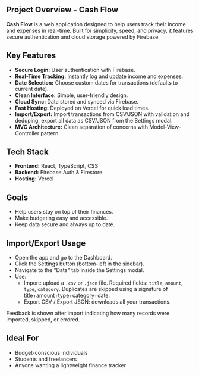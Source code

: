 ## Project Overview - Cash Flow

**Cash Flow** is a web application designed to help users track their income and expenses in real-time. Built for simplicity, speed, and privacy, it features secure authentication and cloud storage powered by Firebase.

## Key Features

- **Secure Login:** User authentication with Firebase.
- **Real-Time Tracking:** Instantly log and update income and expenses.
- **Date Selection:** Choose custom dates for transactions (defaults to current date).
- **Clean Interface:** Simple, user-friendly design.
- **Cloud Sync:** Data stored and synced via Firebase.
- **Fast Hosting:** Deployed on Vercel for quick load times.
- **Import/Export:** Import transactions from CSV/JSON with validation and deduping, export all data as CSV/JSON from the Settings modal.
- **MVC Architecture:** Clean separation of concerns with Model-View-Controller pattern.

## Tech Stack

- **Frontend:** React, TypeScript, CSS
- **Backend:** Firebase Auth & Firestore
- **Hosting:** Vercel

## Goals

- Help users stay on top of their finances.
- Make budgeting easy and accessible.
- Keep data secure and always up to date.

## Import/Export Usage

- Open the app and go to the Dashboard.
- Click the Settings button (bottom-left in the sidebar).
- Navigate to the "Data" tab inside the Settings modal.
- Use:
  - Import: upload a `.csv` or `.json` file. Required fields: `title`, `amount`, `type`, `category`. Duplicates are skipped using a signature of title+amount+type+category+date.
  - Export CSV / Export JSON: downloads all your transactions.

Feedback is shown after import indicating how many records were imported, skipped, or errored.

## Ideal For

- Budget-conscious individuals
- Students and freelancers
- Anyone wanting a lightweight finance tracker
